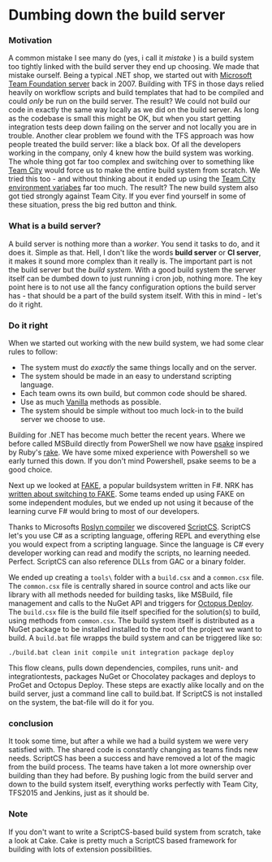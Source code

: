 Dumbing down the build server
===
### Motivation
A common mistake I see many do (yes, i call it *mistake* ) is a build system too tightly linked with the build server they end up choosing. We made that mistake ourself. Being a typical .NET shop, we started out with [Microsoft Team Foundation server](https://www.visualstudio.com/en-us/products/tfs-overview-vs.aspx) back in 2007. Building with TFS in those days relied heavily on workflow scripts and build templates that had to be compiled and could *only* be run on the build server. The result? We could not build our code in exactly the same way locally as we did on the build server. As long as the codebase is small this might be OK, but when you start getting integration tests deep down failing on the server and not locally you are in trouble. Another clear problem we found with the TFS approach was how people treated the build server: like a black box. Of all the developers working in the company, only 4 knew how the build system was working. The whole thing got far too complex and switching over to something like [Team City](https://www.jetbrains.com/teamcity/) would force us to make the entire build system from scratch. We tried this too - and without thinking about it ended up using the [Team City 
environment variabes](https://confluence.jetbrains.com/display/TCD9/Predefined+Build+Parameters) far too much. The result? The new build system also got tied strongly against Team City. If you ever find yourself in some of these situation, press the big red button and think.

### What is a build server? 
A build server is nothing more than a *worker*. You send it tasks to do, and it does it. Simple as that. Hell, I don't like the words **build server** or **CI server**, it makes it sound more complex than it really is. The important part is not the build server but the *build system*. With a good build system the server itself can be dumbed down to just running i cron job, nothing more. The key point here is to not use all the fancy configuration options the build server has - that should be a part of the build system itself. With this in mind - let's do it right.

### Do it right 
When we started out working with the new build system, we had some clear rules to follow: 

* The system must do *exactly*  the same things locally and on the server.
* The system should be made in an easy to understand scripting language.
* Each team owns its own build, but common code should be shared.
* Use as much [Vanilla](https://en.wikipedia.org/wiki/Vanilla_software) methods as possible.
* The system should be simple without too much lock-in to the build server we choose to use. 

Building for .NET has become much better the recent years. Where we before called MSBuild directly from PowerShell we now have [psake](https://github.com/psake/psake) inspired by Ruby's  [rake](https://github.com/ruby/rake). We have some mixed experience with Powershell so we early turned this down. If you don't mind Powershell, psake seems to be a good choice.

Next up we looked at [FAKE](https://fsharp.github.io/FAKE/), a popular buildsystem written in F#. NRK has [written about switching to FAKE](https://nrkbeta.no/2015/11/10/how-i-learned-to-stop-worrying-and-love-the-ci-server/). Some teams ended up using FAKE on some independent modules, but we ended up not using it because of the learning curve F# would bring to most of our developers. 

Thanks to Microsofts [Roslyn compiler](https://roslyn.codeplex.com/) we discovered [ScriptCS](http://scriptcs.net/). ScriptCS let's you use C# as a scripting language, offering REPL and everything else you would expect from a scripting language. Since the language is C# every developer working can read and modify the scripts, no learning needed. Perfect. ScriptCS can also reference DLLs from GAC or a binary folder. 

We ended up creating a `tools\` folder with a `build.csx` and a `common.csx` file. The `common.csx` file is centrally shared in source control and acts like our library with all methods needed for building tasks, like MSBuild, file management and calls to the NuGet API and triggers for [Octopus Deploy](https://octopus.com/). The `build.csx`  file is the build file itself specified for the solution(s) to build, using methods from `common.csx`. The build system itself is distributed as a NuGet package to be installed installed to the root of the project we want to build. A `build.bat` file wrapps the build system and can be triggered like so:
		
	./build.bat clean init compile unit integration package deploy

This flow cleans, pulls down dependencies, compiles, runs unit- and integrationtests, packages NuGet or Chocolatey packages and deploys to ProGet and Octopus Deploy. These steps are exactly alike locally and on the build server, just a command line call to build.bat. If ScriptCS is not installed on the system, the bat-file will do it for you. 

### conclusion

It took some time, but after a while we had a build system we were very satisfied with. The shared code is constantly changing as teams finds new needs. ScriptCS has been a success and have removed a lot of the magic from the build process. The teams have taken a lot more ownership over building than they had before. By pushing logic from the build server and down to the build system itself, everything works perfectly with Team City, TFS2015 and Jenkins, just as it should be. 

### Note

If you don't want to write a ScriptCS-based build system from scratch, take a look at Cake. Cake is pretty much a ScriptCS based framework for building with lots of extension possibilities.
